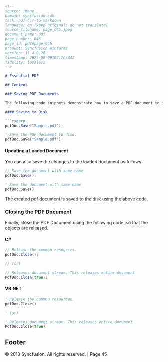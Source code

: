 ```markdown
<!--
source: image
domain: syncfusion-sdk
task: pdf-ocr-to-markdown
language: en (keep original; do not translate)
source_filename: page_045.jpeg
document_name: pdf
page_number: 045
page_id: pdf#page_045
product: Syncfusion Winforms
version: 11.4.0.26
timestamp: 2025-08-09T07:26:33Z
fidelity: lossless
-->

# Essential PDF

## Content

### Saving PDF Documents

The following code snippets demonstrate how to save a PDF document to disk and update a loaded document.

#### Saving to Disk

```csharp
pdfDoc.Save("Sample.pdf");
```

```vb
' Save the PDF document to disk.
pdfDoc.Save("Sample.pdf")
```

#### Updating a Loaded Document

You can also save the changes to the loaded document as follows.

```csharp
// Save the document with same name
pdfDoc.Save();
```

```vb
' Save the document with same name
pdfDoc.Save()
```

The created pdf document is saved to the disk using the above code.

### Closing the PDF Document

Finally, close the PDF Document using the following code, so that the objects are released.

#### C#

```csharp
// Release the common resources.
pdfDoc.Close();

// (or)

// Releases document stream. This releases entire document
PdfDoc.Close(true);
```

#### VB.NET

```vb
' Release the common resources.
pdfDoc.Close()

' (or)

' Releases document stream. This releases entire document
PdfDoc.Close(True)
```

## Footer

© 2013 Syncfusion. All rights reserved. | Page 45

<!-- tags: [Syncfusion, Winforms, PDF, document, save, close, C#, VB.NET] keywords: [PDF, save, close, document management, resource release] -->
```
